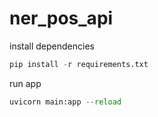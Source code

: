 # ner_pos_api
install dependencies
```python
pip install -r requirements.txt
```
run app
```python
uvicorn main:app --reload
```
